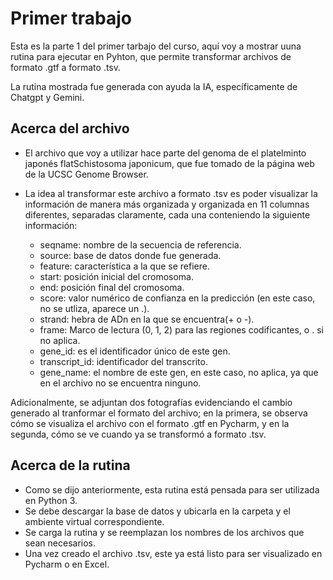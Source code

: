 # Primer trabajo
Esta es la parte 1 del primer tarbajo del curso, aquí voy a mostrar uuna rutina para ejecutar en Pyhton, que permite transformar archivos de formato .gtf a formato .tsv.

La rutina mostrada fue generada con ayuda la IA, específicamente de Chatgpt y Gemini.

## Acerca del archivo

- El archivo que voy a utilizar hace parte del genoma de el platelminto japonés flatSchistosoma japonicum, que fue tomado de la página web de la UCSC Genome Browser.
- La idea al transformar este archivo a formato .tsv es poder visualizar la información de manera más organizada y organizada en 11 columnas diferentes, separadas claramente, cada una conteniendo la siguiente información:

  - seqname: nombre de la secuencia de referencia.
  - source: base de datos donde fue generada.
  - feature: característica a la que se refiere.
  - start: posición inicial del cromosoma.
  - end: posición final del cromosoma.
  - score: valor numérico de confianza en la predicción (en este caso, no se utliza, aparece un .).
  - strand: hebra de ADn en la que se encuentra(+ o -).
  - frame: Marco de lectura (0, 1, 2) para las regiones codificantes, o . si no aplica.
  - gene_id: es el identificador único de este gen.
  - transcript_id: identificador del transcrito.
  - gene_name: el nombre de este gen, en este caso, no aplica, ya que en el archivo no se encuentra ninguno.

Adicionalmente, se adjuntan dos fotografías evidenciando el cambio generado al tranformar el formato del archivo; en la primera, se observa cómo se visualiza el archivo con el formato .gtf en Pycharm, y en la segunda, cómo se ve cuando ya se transformó a formato .tsv.

## Acerca de la rutina

- Como se dijo anteriormente, esta rutina está pensada para ser utilizada en Python 3.
- Se debe descargar la base de datos y ubicarla en la carpeta y el ambiente virtual correspondiente.
- Se carga la rutina y se reemplazan los nombres de los archivos que sean necesarios.
- Una vez creado el archivo .tsv, este ya está listo para ser visualizado en Pycharm o en Excel.




  

  



